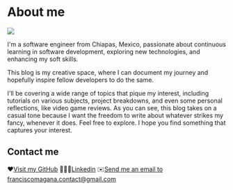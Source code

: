# About me

<img src="https://avataaars.io/?avatarStyle=Circle&topType=ShortHairShortWaved&accessoriesType=Blank&hairColor=BrownDark&facialHairType=Blank&clotheType=BlazerShirt&eyeType=Default&eyebrowType=Default&mouthType=Default&skinColor=Pale"
/>

I'm a software engineer from Chiapas, Mexico, passionate about continuous learning in software development, exploring new technologies, and enhancing my soft skills.

This blog is my creative space, where I can document my journey and hopefully inspire fellow developers to do the same.

I'll be covering a wide range of topics that pique my interest, including tutorials on various subjects, project breakdowns, and even some personal reflections, like video game reviews. As you can see, this blog takes on a casual tone because I want the freedom to write about whatever strikes my fancy, whenever it does. Feel free to explore. I hope you find something that captures your interest.

## Contact me
❤️[Visit my GitHub](https://www.github.com/francisco-magana)
👨🏻‍💼[Linkedin](https://www.linkedin.com/in/francisco-javier-magaña-palomeque-b273061ba)
✉️[Send me an email to franciscomagana.contact@gmail.com](mailto:franciscomagana.contact@gmail.com)